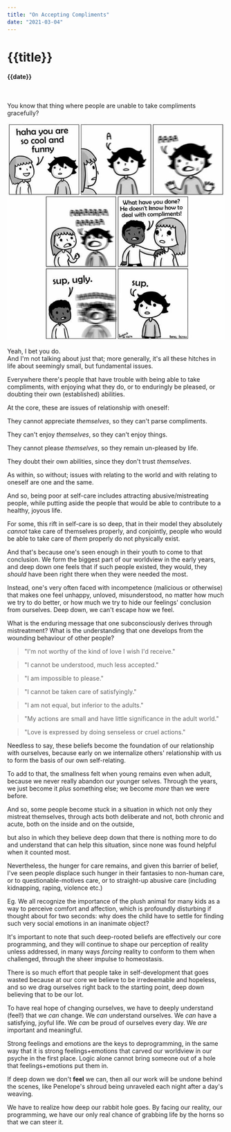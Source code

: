```yaml
---
title: "On Accepting Compliments"
date: "2021-03-04"
---
```

# {{title}}

#### {{date}}

<br>

You know that thing where people are unable to take compliments gracefully?

![](../images/compliments1.jpeg)

Yeah, I bet you do.  
And I'm not talking about just that; more generally, it's all these hitches in life about seemingly small, but fundamental issues.

Everywhere there's people that have trouble with being able to take compliments, with enjoying what they do, or to enduringly be pleased, or doubting their own (established) abilities. 

At the core, these are issues of relationship with oneself:

They cannot appreciate *themselves*, so they can't parse compliments.

They can't enjoy *themselves*, so they can't enjoy things.

They cannot please *themselves*, so they remain un-pleased by life.

They doubt their own abilities, since they don't trust *themselves*.

As within, so without; issues with relating to the world and with relating to oneself are one and the same.

And so, being poor at self-care includes attracting abusive/mistreating people, while putting aside the people that would be able to contribute to a healthy, joyous life.

For some, this rift in self-care is so deep, that in their model they absolutely *cannot* take care of themselves properly, and conjointly, people who would be able to take care of *them* properly do not physically exist.

And that's because one's seen enough in their youth to come to that conclusion. We form the biggest part of our worldview in the early years, and deep down one feels that if such people existed, they would, they *should* have been right there when they were needed the most.

Instead, one's very often faced with incompetence (malicious or otherwise) that makes one feel unhappy, unloved, misunderstood, no matter how much we try to do better, or how much we try to hide our feelings' conclusion from ourselves. Deep down, we can't escape how we feel.

What is the enduring message that one subconsciously derives through mistreatment? What is the understanding that one develops from the wounding behaviour of other people?

> "I'm not worthy of the kind of love I wish I'd receive."
 
> "I cannot be understood, much less accepted."

> "I am impossible to please."

> "I cannot be taken care of satisfyingly."

> "I am not equal, but inferior to the adults."

> "My actions are small and have little significance in the adult world."

> "Love is expressed by doing senseless or cruel actions."

Needless to say, these beliefs become the foundation of our relationship with ourselves, because early on we internalize others' relationship with us to form the basis of our own self-relating.

To add to that, the smallness felt when young remains even when adult, because we never really abandon our younger selves. Through the years, we just become it *plus* something else; we become *more* than we were before.

And so, some people become stuck in a situation in which not only they mistreat themselves, through acts both deliberate and not, both chronic and acute, both on the inside and on the outside,

but also in which they believe deep down that there is nothing more to do and understand that can help this situation, since none was found helpful when it counted most.

Nevertheless, the hunger for care remains, and given this barrier of belief, I've seen people displace such hunger in their fantasies to non-human care, or to questionable-motives care, or to straight-up abusive care (including kidnapping, raping, violence etc.)

Eg. We all recognize the importance of the plush animal for many kids as a way to perceive comfort and affection, which is profoundly disturbing if thought about for two seconds: why does the child have to settle for finding such very social emotions in an inanimate object?

It's important to note that such deep-rooted beliefs are effectively our core programming, and they will continue to shape our perception of reality unless addressed, in many ways *forcing* reality to conform to them when challenged, through the sheer impulse to homeostasis.

There is so much effort that people take in self-development that goes wasted because at our core we believe to be irredeemable and hopeless, and so we drag ourselves right back to the starting point, deep down believing that to be our lot.

To have real hope of changing ourselves, we have to deeply understand (feel!) that we *can* change. We *can* understand ourselves. We *can* have a satisfying, joyful life. We *can* be proud of ourselves every day. We *are* important and meaningful.

Strong feelings and emotions are the keys to deprogramming, in the same way that it is strong feelings+emotions that carved our worldview in our psyche in the first place. Logic alone cannot bring someone out of a hole that feelings+emotions put them in.

If deep down we don't **feel** we can, then all our work will be undone behind the scenes, like Penelope's shroud being unraveled each night after a day's weaving.

We have to realize how deep our rabbit hole goes. By facing our reality, our programming, we have our only real chance of grabbing life by the horns so that we can steer it.